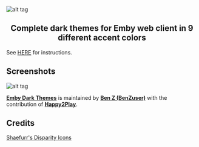 ![alt tag](https://cdn.rawgit.com/BenZuser/Emby-Dark-Themes-Resources/master/images/screenshots/Header%20Dark%20Themes.png)
<h2 align="center">Complete dark themes for Emby web client in 9 different accent colors</h2>

See [HERE](https://benzuser.github.io/Emby-Web-Dark-Themes-CSS/) for instructions.

<h2>Screenshots</h2>

![alt tag](https://cdn.rawgit.com/BenZuser/Emby-Dark-Themes-Resources/master/images/screenshots/Themes%20No%20Header.png)

[**Emby Dark Themes**](https://benzuser.github.io/Emby-Web-Dark-Themes-CSS/) is maintained by [**Ben Z (BenZuser)**](https://github.com/BenZuser) with the contribution of [**Happy2Play**](https://github.com/Happy2Play).

<h2>Credits</h2>

[Shaefurr's Disparity Icons](http://emby.media/community/index.php?/topic/7413-shaefurrs-disparity-icons/)
